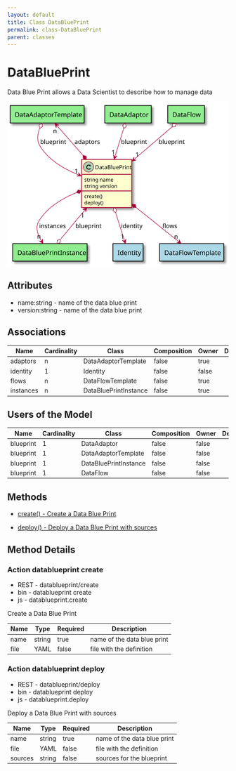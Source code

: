 ```yaml
---
layout: default
title: Class DataBluePrint
permalink: class-DataBluePrint
parent: classes
---
```


# DataBluePrint

Data Blue Print allows a Data Scientist to describe how to manage data

![Logical Diagram](./logical.svg)

## Attributes

* name:string - name of the data blue print
* version:string - name of the data blue print


## Associations

| Name | Cardinality | Class | Composition | Owner | Description |
| --- | --- | --- | --- | --- | --- |
| adaptors | n | DataAdaptorTemplate | false | true |  |
| identity | 1 | Identity | false | false |  |
| flows | n | DataFlowTemplate | false | true |  |
| instances | n | DataBluePrintInstance | false | true |  |


## Users of the Model

| Name | Cardinality | Class | Composition | Owner | Description |
| --- | --- | --- | --- | --- | --- |
| blueprint | 1 | DataAdaptor | false | false |  |
| blueprint | 1 | DataAdaptorTemplate | false | false |  |
| blueprint | 1 | DataBluePrintInstance | false | false |  |
| blueprint | 1 | DataFlow | false | false |  |





## Methods

* [create() - Create a Data Blue Print](#action-create)

* [deploy() - Deploy a Data Blue Print with sources](#action-deploy)


<h2>Method Details</h2>
    
### Action datablueprint create

* REST - datablueprint/create
* bin - datablueprint create
* js - datablueprint.create

Create a Data Blue Print

| Name | Type | Required | Description |
|---|---|---|---|
| name | string |true | name of the data blue print |
| file | YAML |false | file with the definition |




### Action datablueprint deploy

* REST - datablueprint/deploy
* bin - datablueprint deploy
* js - datablueprint.deploy

Deploy a Data Blue Print with sources

| Name | Type | Required | Description |
|---|---|---|---|
| name | string |true | name of the data blue print |
| file | YAML |false | file with the definition |
| sources | string |false | sources for the blueprint |





